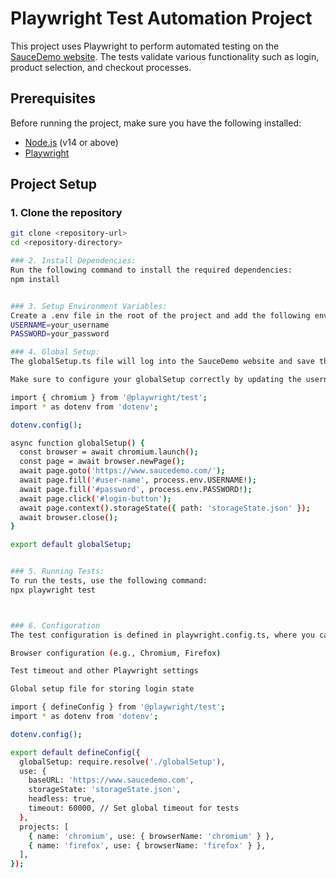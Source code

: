 # Playwright Test Automation Project

This project uses Playwright to perform automated testing on the [SauceDemo website](https://www.saucedemo.com/). The tests validate various functionality such as login, product selection, and checkout processes.

## Prerequisites

Before running the project, make sure you have the following installed:

- [Node.js](https://nodejs.org/) (v14 or above)
- [Playwright](https://playwright.dev/)

## Project Setup

### 1. Clone the repository

```bash
git clone <repository-url>
cd <repository-directory>

### 2. Install Dependencies:
Run the following command to install the required dependencies:
npm install


### 3. Setup Environment Variables:
Create a .env file in the root of the project and add the following environment variables:
USERNAME=your_username
PASSWORD=your_password

### 4. Global Setup:
The globalSetup.ts file will log into the SauceDemo website and save the session state to a storageState.json file. This ensures that the session is preserved across multiple tests.

Make sure to configure your globalSetup correctly by updating the username and password in the .env file.

import { chromium } from '@playwright/test';
import * as dotenv from 'dotenv';

dotenv.config();

async function globalSetup() {
  const browser = await chromium.launch();
  const page = await browser.newPage();
  await page.goto('https://www.saucedemo.com/');
  await page.fill('#user-name', process.env.USERNAME!);
  await page.fill('#password', process.env.PASSWORD!);
  await page.click('#login-button');
  await page.context().storageState({ path: 'storageState.json' });
  await browser.close();
}

export default globalSetup;


### 5. Running Tests:
To run the tests, use the following command:
npx playwright test



### 6. Configuration
The test configuration is defined in playwright.config.ts, where you can specify settings like:

Browser configuration (e.g., Chromium, Firefox)

Test timeout and other Playwright settings

Global setup file for storing login state

import { defineConfig } from '@playwright/test';
import * as dotenv from 'dotenv';

dotenv.config();

export default defineConfig({
  globalSetup: require.resolve('./globalSetup'),
  use: {
    baseURL: 'https://www.saucedemo.com',
    storageState: 'storageState.json',
    headless: true,
    timeout: 60000, // Set global timeout for tests
  },
  projects: [
    { name: 'chromium', use: { browserName: 'chromium' } },
    { name: 'firefox', use: { browserName: 'firefox' } },
  ],
});
